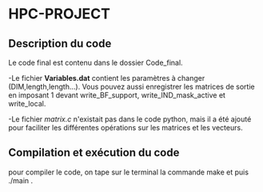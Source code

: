 # HPC-PROJECT

## Description du code
Le code final est contenu dans le dossier Code_final.  

-Le fichier **Variables.dat** contient les paramètres à changer (DIM,length,length...). Vous pouvez aussi enregistrer les matrices de sortie en imposant  1 devant write_BF_support, write_IND_mask_active et write_local.

-Le fichier *matrix.c* n'existait pas dans le code python, mais il a été ajouté pour faciliter les différentes opérations sur les matrices et les vecteurs.

## Compilation et exécution du code
pour compiler le code, on tape sur le terminal la commande make et puis ./main .



